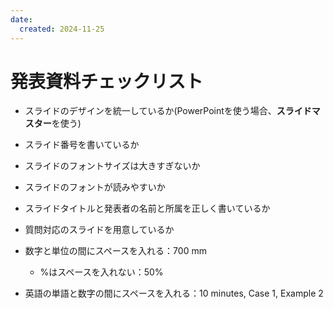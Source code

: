 ```yaml
---
date:
  created: 2024-11-25
---
```


# 発表資料チェックリスト

- スライドのデザインを統一しているか(PowerPointを使う場合、**スライドマスター**を使う)
- スライド番号を書いているか

- スライドのフォントサイズは大きすぎないか
- スライドのフォントが読みやすいか

- スライドタイトルと発表者の名前と所属を正しく書いているか
- 質問対応のスライドを用意しているか

- 数字と単位の間にスペースを入れる：700 mm
  - %はスペースを入れない：50%
- 英語の単語と数字の間にスペースを入れる：10 minutes, Case 1, Example 2